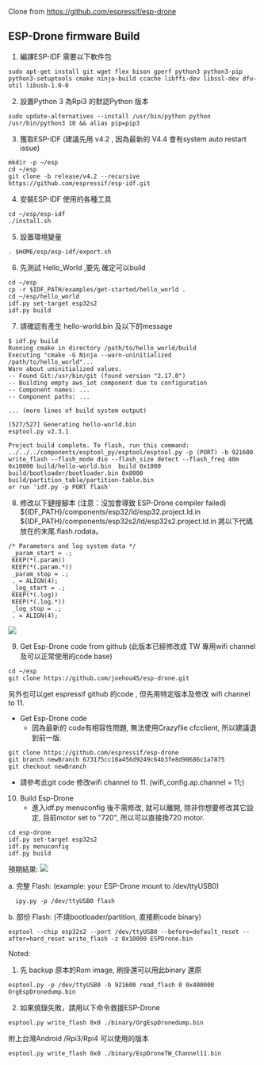 Clone from https://github.com/espressif/esp-drone

## ESP-Drone firmware Build
1. 編譯ESP-IDF 需要以下軟件包

```
sudo apt-get install git wget flex bison gperf python3 python3-pip python3-setuptools cmake ninja-build ccache libffi-dev libssl-dev dfu-util libusb-1.0-0
```

2. 設置Python 3 為Rpi3 的默認Python 版本

```
sudo update-alternatives --install /usr/bin/python python /usr/bin/python3 10 && alias pip=pip3
```
3. 獲取ESP-IDF (建議先用 v4.2 , 因為最新的 V4.4 會有system auto restart issue)

```
mkdir -p ~/esp
cd ~/esp
git clone -b release/v4.2 --recursive https://github.com/espressif/esp-idf.git
```

4. 安裝ESP-IDF 使用的各種工具

```
cd ~/esp/esp-idf
./install.sh
```

5. 設置環境變量

```
. $HOME/esp/esp-idf/export.sh
```

6. 先測試 Hello_World ,要先 確定可以build
```
cd ~/esp
cp -r $IDF_PATH/examples/get-started/hello_world .
cd ~/esp/hello_world
idf.py set-target esp32s2
idf.py build
```
7. 請確認有產生 hello-world.bin 及以下的message
```
$ idf.py build
Running cmake in directory /path/to/hello_world/build
Executing "cmake -G Ninja --warn-uninitialized /path/to/hello_world"...
Warn about uninitialized values.
-- Found Git:/usr/bin/git (found version "2.17.0")
-- Building empty aws_iot component due to configuration
-- Component names: ...
-- Component paths: ...

... (more lines of build system output)

[527/527] Generating hello-world.bin
esptool.py v2.3.1

Project build complete. To flash, run this command:
../../../components/esptool_py/esptool/esptool.py -p (PORT) -b 921600 write_flash --flash_mode dio --flash_size detect --flash_freq 40m 0x10000 build/hello-world.bin  build 0x1000 build/bootloader/bootloader.bin 0x8000 build/partition_table/partition-table.bin
or run 'idf.py -p PORT flash'
```

8. 修改以下鏈接腳本 (注意：沒加會導致 ESP-Drone compiler failed)
 ${IDF_PATH}/components/esp32/ld/esp32.project.ld.in  ${IDF_PATH}/components/esp32s2/ld/esp32s2.project.ld.in
 將以下代碼放在的末尾.flash.rodata。
```
/* Parameters and log system data */
 _param_start = .;
 KEEP(*(.param))
 KEEP(*(.param.*))
 _param_stop = .;
 . = ALIGN(4);
 _log_start = .;
 KEEP(*(.log))
 KEEP(*(.log.*))
 _log_stop = .;
 . = ALIGN(4);
 ```
 
 ![](https://i.imgur.com/cJssoCP.png)


9. Get Esp-Drone code from github (此版本已經修改成 TW 專用wifi channel 及可以正常使用的code base)
```
cd ~/esp
git clone https://github.com/joehou45/esp-drone.git
```

另外也可以get espressif github 的code , 但先用特定版本及修改 wifi channel to 11.
  * Get Esp-Drone code 
    * 因為最新的 code有相容性問題, 無法使用Crazyflie cfcclient, 所以建議退到前一版.
```
git clone https://github.com/espressif/esp-drone
git branch newBranch 673175cc10a456d9249c64b3fe8d90686c1a7875 
git checkout newBranch
```
  * 請參考此git code 修改wifi channel to 11. (wifi_config.ap.channel  = 11;)

10. Build Esp-Drone 
    * 進入idf.py menuconfig 後不需修改, 就可以離開, 除非你想要修改其它設定, 目前motor set to "720", 所以可以直接換720 motor.
```
cd esp-drone
idf.py set-target esp32s2
idf.py menuconfig
idf.py build
```
預期結果:
![](https://i.imgur.com/g6YFTbg.png)


a. 完整 Flash: (example: your ESP-Drone mount to /dev/ttyUSB0)
```
  ipy.py -p /dev/ttyUSB0 flash
```
b. 部份 Flash: (不燒bootloader/partition, 直接刷code binary)
```
esptool --chip esp32s2 --port /dev/ttyUSB0 --before=default_reset --after=hard_reset write_flash -z 0x10000 ESPDrone.bin
```

Noted: 

1. 先 backup 原本的Rom image, 刷掛還可以用此binary 還原 
```
esptool.py -p /dev/ttyUSB0 -b 921600 read_flash 0 0x400000 OrgEspDronedump.bin
```

2. 如果燒錄失敗，請用以下命令救援ESP-Drone
```
esptool.py write_flash 0x0 ./binary/OrgEspDronedump.bin
```

附上台灣Android /Rpi3/Rpi4 可以使用的版本 
```
esptool.py write_flash 0x0 ./binary/EspDroneTW_Channel11.bin
```
